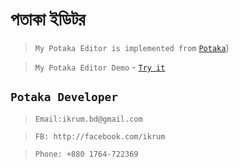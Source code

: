 # পতাকা ইডিটর 
> ```My Potaka Editor is implemented from``` [```Potaka```](https://github.com/ikrum/potaka))

> ```My Potaka Editor Demo``` - [```Try it```](https://anisurrahmanju.github.io/Potaka-Editor/)


## ```Potaka Developer```
> ```Email:ikrum.bd@gmail.com```

> ```FB: http://facebook.com/ikrum```

> ```Phone: +880 1764-722369```

